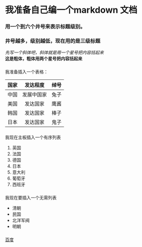 # 我准备自己编一个markdown 文档   
### 用一个到六个井号来表示标题级别。
### 井号越多，级别越低，现在用的是三级标题 
*先写一个斜体吧，斜体就是用一个星号把内容括起来*  
**这是粗体，粗体用两个星号把内容括起来**  
###
我准备插入一个表格：  

|国家|发达程度|绰号|
|:---:|:---:|:---:|
|中国|发展中国家|兔子|
|美国|发达国家|鹰酱|
|韩国|发达国家|棒子|
|日本|发达国家|鬼子| 
###
我现在主板插入一个有序列表  
1. 英国
2. 法国
3. 德国
4. 日本
5. 意大利
6. 葡萄牙
7. 西班牙  
###
我现在要插入一个无需列表
* 清朝
* 民国
* 北洋军阀
* 明朝

###
[百度](http://www.baidu.com)

